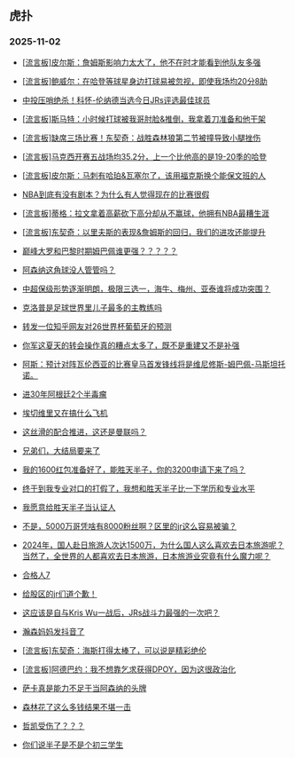 ## 虎扑 
### 2025-11-02

+ [[流言板]皮尔斯：詹姆斯影响力太大了，他不在时才能看到他队友多强](https://bbs.hupu.com/635501345.html)

+ [[流言板]鲍威尔：在哈登等球星身边打球易被忽视，即使我场均20分8助](https://bbs.hupu.com/635502253.html)

+ [中投压哨绝杀！科怀-伦纳德当选今日JRs评选最佳球员](https://bbs.hupu.com/635501959.html)

+ [[流言板]斯马特：小时候打球被我哥肘脸&amp;推倒，我拿着刀准备和他干架](https://bbs.hupu.com/635502355.html)

+ [[流言板]缺席三场比赛！东契奇：战胜森林狼第二节被撞导致小腿挫伤](https://bbs.hupu.com/635502680.html)

+ [[流言板]马克西开赛五战场均35.2分，上一个比他高的是19-20季的哈登](https://bbs.hupu.com/635498554.html)

+ [[流言板]皮尔斯：马刺有哈珀&amp;瓦塞尔了，该用福克斯换个能保文班的人](https://bbs.hupu.com/635501191.html)

+ [NBA到底有没有剧本？为什么有人觉得现在的比赛很假](https://bbs.hupu.com/635501313.html)

+ [[流言板]蒂格：拉文拿着高薪砍下高分却从不赢球，他拥有NBA最糟生涯](https://bbs.hupu.com/635499190.html)

+ [[流言板]东契奇：以里夫斯的表现&amp;詹姆斯的回归，我们的进攻还能提升](https://bbs.hupu.com/635502511.html)

+ [巅峰大罗和巴黎时期姆巴佩谁更强？？？？？](https://bbs.hupu.com/635498590.html)

+ [阿森纳这角球没人管管吗？](https://bbs.hupu.com/635503719.html)

+ [中超保级形势逐渐明朗，极限三选一，海牛、梅州、亚泰谁将成功突围？](https://bbs.hupu.com/635502558.html)

+ [克洛普是足球世界里儿子最多的主教练吗](https://bbs.hupu.com/635494628.html)

+ [转发一位知乎网友对26世界杯葡萄牙的预测](https://bbs.hupu.com/635491890.html)

+ [你军这夏天的转会操作真的糟点太多了，既不是重建又不是补强](https://bbs.hupu.com/635496925.html)

+ [阿斯：预计对阵瓦伦西亚的比赛皇马首发锋线将是维尼修斯-姆巴佩-马斯坦托诺。](https://bbs.hupu.com/635497403.html)

+ [进30年阿根廷2个半毒瘤](https://bbs.hupu.com/635493202.html)

+ [埃切维里又在搞什么飞机](https://bbs.hupu.com/635494790.html)

+ [这丝滑的配合推进，这还是曼联吗？](https://bbs.hupu.com/635504055.html)

+ [兄弟们，大结局要来了](https://bbs.hupu.com/635502467.html)

+ [我的1600红包准备好了，能胜天半子，你的3200申请下来了吗？](https://bbs.hupu.com/635502948.html)

+ [终于到我专业对口的打假了，我想和胜天半子比一下学历和专业水平](https://bbs.hupu.com/635503132.html)

+ [我愿意给胜天半子当认证人](https://bbs.hupu.com/635502129.html)

+ [不是，5000万哥凭啥有8000粉丝啊？区里的jr这么容易被骗？](https://bbs.hupu.com/635498232.html)

+ [2024年，国人赴日旅游人次达1500万，为什么国人这么喜欢去日本旅游呢？当然了，全世界的人都喜欢去日本旅游，日本旅游业究竟有什么魔力呢？](https://bbs.hupu.com/635501677.html)

+ [合格人7](https://bbs.hupu.com/635500602.html)

+ [给股区的jr们道个歉！](https://bbs.hupu.com/635503553.html)

+ [这应该是自与Kris Wu一战后，JRs战斗力最强的一次吧？](https://bbs.hupu.com/635501726.html)

+ [瀚森妈妈发抖音了](https://bbs.hupu.com/635500958.html)

+ [[流言板]东契奇：海斯打得太棒了，可以说是精彩绝伦](https://bbs.hupu.com/635502596.html)

+ [[流言板]阿德巴约：我不想靠乞求获得DPOY，因为这很政治化](https://bbs.hupu.com/635502152.html)

+ [萨卡真是能力不足于当阿森纳的头牌](https://bbs.hupu.com/635504019.html)

+ [森林花了这么多钱结果不堪一击](https://bbs.hupu.com/635504513.html)

+ [哲凯受伤了？？？](https://bbs.hupu.com/635504454.html)

+ [你们说半子是不是个初三学生](https://bbs.hupu.com/635503079.html)

